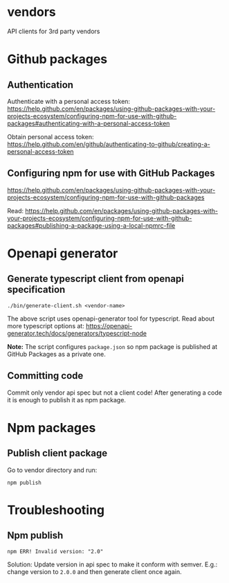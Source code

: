 # vendors

API clients for 3rd party vendors

# Github packages

## Authentication

Authenticate with a personal access token:
https://help.github.com/en/packages/using-github-packages-with-your-projects-ecosystem/configuring-npm-for-use-with-github-packages#authenticating-with-a-personal-access-token

Obtain personal access token:
https://help.github.com/en/github/authenticating-to-github/creating-a-personal-access-token

## Configuring npm for use with GitHub Packages

https://help.github.com/en/packages/using-github-packages-with-your-projects-ecosystem/configuring-npm-for-use-with-github-packages

Read:
https://help.github.com/en/packages/using-github-packages-with-your-projects-ecosystem/configuring-npm-for-use-with-github-packages#publishing-a-package-using-a-local-npmrc-file

# Openapi generator

## Generate typescript client from openapi specification

```
./bin/generate-client.sh <vendor-name>
```

The above script uses openapi-generator tool for typescript. Read about more typescript options at:
https://openapi-generator.tech/docs/generators/typescript-node

**Note:** The script configures `package.json` so npm package is published at GitHub Packages as a private one.

## Committing code

Commit only vendor api spec but not a client code! After generating a code it is enough to publish it as npm package.

# Npm packages

## Publish client package

Go to vendor directory and run:

```
npm publish
```

# Troubleshooting

## Npm publish

```
npm ERR! Invalid version: "2.0"
```

Solution: Update version in api spec to make it conform with semver. E.g.: change version to `2.0.0` and then generate
client once again.
